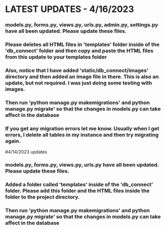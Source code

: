 # LATEST UPDATES - 4/16/2023 
### models.py, forms.py, views.py, urls.py, admin.py, settings.py have all been updated. Please update these files.
### Please deletes all HTML files in 'templates' folder inside of the 'db_connect' folder and then copy and paste the HTML files from this update to your templates folder
### Also, notice that I have added 'static/db_connect/images' directory and then added an image file in there. This is also an update, but not required. I was just doing some testing with images.
### Then run 'python manage.py makemigrations' and python manage.py migrate' so that the changes in models.py can take affect in the database
### If you get any migration errors let me know. Usually when I get errors, I delete all tables in my instance and then try migrating again. 


#4/14/2023 updates
### models.py, forms.py, views.py, urls.py have all been updated. Please update these files.
### Added a folder called 'templates' inside of the 'db_connect' folder. Please add this folder and the HTML files inside the folder to the project directory. 
### Then run 'python manage.py makemigrations' and python manage.py migrate' so that the changes in models.py can take affect in the database
